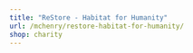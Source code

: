 ```yaml
---
title: "ReStore - Habitat for Humanity"
url: /mchenry/restore-habitat-for-humanity/
shop: charity
---
```

